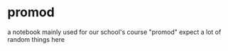 # promod
a notebook mainly used for our school's course "promod"
expect a lot of random things here

